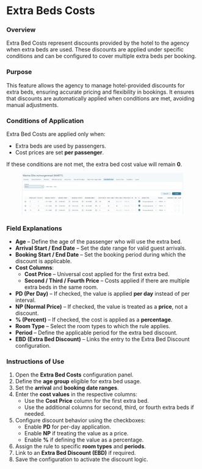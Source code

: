# Extra Beds Costs

### Overview

Extra Bed Costs represent discounts provided by the hotel to the agency when extra beds are used. These discounts are applied under specific conditions and can be configured to cover multiple extra beds per booking.

### Purpose

This feature allows the agency to manage hotel-provided discounts for extra beds, ensuring accurate pricing and flexibility in bookings. It ensures that discounts are automatically applied when conditions are met, avoiding manual adjustments.

### Conditions of Application

Extra Bed Costs are applied only when:

* Extra beds are used by passengers.
* Cost prices are set **per passenger**.

If these conditions are not met, the extra bed cost value will remain **0**.

<figure><img src="../../.gitbook/assets/image (63) (1).png" alt=""><figcaption></figcaption></figure>

### Field Explanations

* **Age** – Define the age of the passenger who will use the extra bed.
* **Arrival Start / End Date** – Set the date range for valid guest arrivals.
* **Booking Start / End Date** – Set the booking period during which the discount is applicable.
* **Cost Columns**:
  * **Cost Price** – Universal cost applied for the first extra bed.
  * **Second / Third / Fourth Price** – Costs applied if there are multiple extra beds in the same room.
* **PD (Per Day)** – If checked, the value is applied **per day** instead of per interval.
* **NP (Normal Price)** – If checked, the value is treated as a **price**, not a discount.
* **% (Percent)** – If checked, the cost is applied as a **percentage**.
* **Room Type** – Select the room types to which the rule applies.
* **Period** – Define the applicable period for the extra bed discount.
* **EBD (Extra Bed Discount)** – Links the entry to the Extra Bed Discount configuration.

### Instructions of Use

1. Open the **Extra Bed Costs** configuration panel.
2. Define the **age group** eligible for extra bed usage.
3. Set the **arrival** and **booking date ranges**.
4. Enter the **cost values** in the respective columns:
   * Use the **Cost Price** column for the first extra bed.
   * Use the additional columns for second, third, or fourth extra beds if needed.
5. Configure discount behavior using the checkboxes:
   * Enable **PD** for per-day application.
   * Enable **NP** if treating the value as a price.
   * Enable **%** if defining the value as a percentage.
6. Assign the rule to specific **room types** and **periods**.
7. Link to an **Extra Bed Discount (EBD)** if required.
8. Save the configuration to activate the discount logic.
